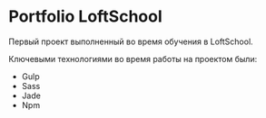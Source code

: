 Portfolio LoftSchool
========================

Первый проект выполненный во время обучения в LoftSchool.

Ключевыми технологиями во время работы на проектом были:

+ Gulp
+ Sass
+ Jade
+ Npm